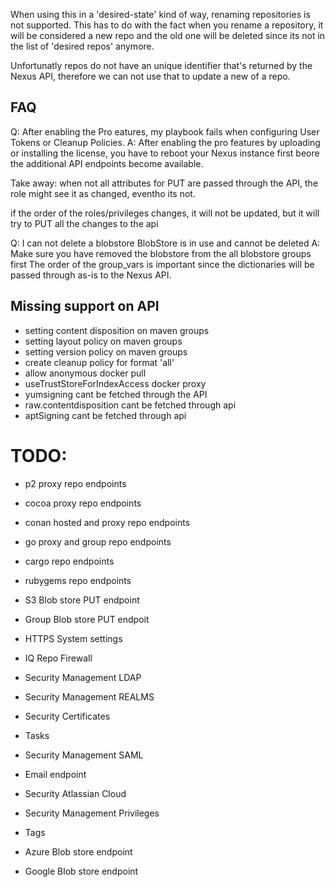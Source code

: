 When using this in a 'desired-state' kind of way, renaming repositories is not supported. This has to do with the fact when you rename a repository, it will be considered a new repo and the old one will be deleted since its not in the list of 'desired repos' anymore.

Unfortunatly repos do not have an unique identifier that's returned by the Nexus API, therefore we can not use that to update a new of a repo.

## FAQ

Q: After enabling the Pro eatures, my playbook fails when configuring User Tokens or Cleanup Policies.
A: After enabling the pro features by uploading or installing the license, you have to reboot your Nexus instance first beore the additional API endpoints become available.

Take away: when not all attributes for PUT are passed through the API, the role might see it as changed, eventho its not.

if the order of the roles/privileges changes, it will not be updated, but it will try to PUT all the changes to the api

Q: I can not delete a blobstore BlobStore is in use and cannot be deleted
A: Make sure you have removed the blobstore from the all blobstore groups first
The order of the group_vars is important since the dictionaries will be passed through as-is to the Nexus API.

## Missing support on API
- setting content disposition on maven groups
- setting layout policy on maven groups
- setting version policy on maven groups
- create cleanup policy for format 'all'
- allow anonymous docker pull
- useTrustStoreForIndexAccess docker proxy
- yumsigning cant be fetched through the API
- raw.contentdisposition cant be fetched through api
- aptSigning cant be fetched through api


# TODO:
- p2 proxy repo endpoints
- cocoa proxy repo endpoints
- conan hosted and proxy repo endpoints
- go proxy and group repo endpoints
- cargo repo endpoints
- rubygems repo endpoints

- S3 Blob store PUT endpoint
- Group Blob store PUT endpoit

- HTTPS System settings
- IQ Repo Firewall
- Security Management LDAP
- Security Management REALMS
- Security Certificates
- Tasks
- Security Management SAML
- Email endpoint
- Security Atlassian Cloud
- Security Management Privileges
- Tags
- Azure Blob store endpoint
- Google Blob store endpoint
